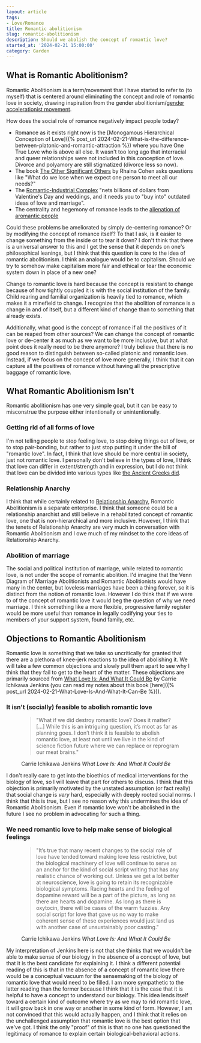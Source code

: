 ```yaml
---
layout: article
tags:
- Love/Romance
title: Romantic abolitionism
slug: romantic-abolitionism
description: Should we abolish the concept of romantic love?
started_at: '2024-02-21 15:00:00'
category: Garden
---
```


## What is Romantic Abolitionism?

Romantic Abolitionism is a term/movement that I have started to refer to (to myself) that is centered around eliminating the concept and role of romantic love in society, drawing inspiration from the gender abolitionism/[gender accelerationist movement](https://theanarchistlibrary.org/library/vikky-storm-the-gender-accelerationist-manifesto).

How does the social role of romance negatively impact people today?
* Romance as it exists right now is the [Monogamous Hierarchical Conception of Love]({% post_url 2024-02-21-What-is-the-difference-between-platonic-and-romantic-attraction %}) where you have One True Love who is above all else. It wasn't too long ago that interracial and queer relationships were not included in this conception of love. Divorce and polyamory are still stigmatized (divorce less so now). 
* The book [The Other Significant Others](https://www.goodreads.com/en/book/show/127305688) by Rhaina Cohen asks questions like "What do we lose when we expect one person to meet all our needs?"
* The [Romantic-Industrial Complex](https://www.npr.org/2012/02/14/146859570/the-nation-the-romantic-industrial-complex) "nets billions of dollars from Valentine's Day and weddings, and it needs you to "buy into" outdated ideas of love and marriage".
* The centrality and hegemony of romance leads to the [alienation of aromantic people](https://www.asexuality.org/en/topic/115687-have-you-ever-felt-alienated-because-you-are-aromanticasexual/)

Could these problems be ameliorated by simply de-centering romance? Or by modifying the concept of romance itself? To that I ask, is it easier to change something from the inside or to tear it down? I don't think that there is a universal answer to this and I get the sense that it depends on one's philosophical leanings, but I think that this question is core to the idea of romantic abolitionism. I think an analogue would be to capitalism. Should we try to somehow make capitalism more fair and ethical or tear the economic system down in place of a new one? 

Change to romantic love is hard because the concept is resistant to change because of how tightly coupled it is with the social institution of the family. Child rearing and familial organization is heavily tied to romance, which makes it a minefield to change. I recognize that the abolition of romance is a change in and of itself, but a different kind of change than to something that already exists.

Additionally, what good is the concept of romance if all the positives of it can be reaped from other sources? We can change the concept of romantic love or de-center it as much as we want to be more inclusive, but at what point does it really need to be there anymore? I truly believe that there is no good reason to distinguish between so-called platonic and romantic love. Instead, if we focus on the concept of love more generally, I think that it can capture all the positives of romance without having all the prescriptive baggage of romantic love.

## What Romantic Abolitionism Isn't

Romantic abolitionism has one very simple goal, but it can be easy to misconstrue the purpose either intentionally or unintentionally.

### Getting rid of all forms of love

I'm not telling people to stop feeling love, to stop doing things out of love, or to stop pair-bonding, but rather to just stop putting it under the bill of "romantic love". In fact, I think that love should be more central in society, just not romantic love. I personally don't believe in the types of love, I think that love can differ in extent/strength and in expression, but I do not think that love can be divided into various types like [the Ancient Greeks did](https://greekcitytimes.com/2020/02/14/the-8-ancient-greek-words-for-love/).

### Relationship Anarchy 

I think that while certainly related to [Relationship Anarchy](https://theanarchistlibrary.org/library/andie-nordgren-the-short-instructional-manifesto-for-relationship-anarchy), Romantic Abolitionism is a separate enterprise. I think that someone could be a relationship anarchist and still believe in a rehabilitated concept of romantic love, one that is non-hierarchical and more inclusive. However, I think that the tenets of Relationship Anarchy are very much in conversation with Romantic Abolitionism and I owe much of my mindset to the core ideas of Relationship Anarchy.

### Abolition of marriage

The social and political institution of marriage, while related to romantic love, is not under the scope of romantic abolition. I'd imagine that the Venn Diagram of Marriage Abolitionists and Romantic Abolitionists would have many in the center, but loveless marriages have been a thing forever, so it is distinct from the notion of romantic love. However I do think that if we were to of the concept of romantic love it would beg the question of why we need marriage. I think something like a more flexible, progressive family register would be more useful than romance in legally codifying your ties to members of your support system, found family, etc.

## Objections to Romantic Abolitionism

Romantic love is something that we take so uncritically for granted that there are a plethora of knee-jerk reactions to the idea of abolishing it. We will take a few common objections and slowly pull them apart to see why I think that they fail to get to the heart of the matter. These objections are primarily sourced from [What Love Is: And What It Could Be](https://www.goodreads.com/en/book/show/29502349) by Carrie Ichikawa Jenkins (you can read my notes about this book [here]({% post_url 2024-02-21-What-Love-Is-And-What-It-Can-Be %})).

### It isn't (socially) feasible to abolish romantic love

<figure>
  <blockquote class="blockquote">
    <p>
        "What if we did destroy romantic love? Does it matter? [...] While this is an intriguing question, it’s moot as far as planning goes. I don’t think it is feasible to abolish romantic love, at least not until we live in the kind of science fiction future where we can replace or reprogram our meat brains."
    </p>
  </blockquote>

  <figcaption class="blockquote-footer">
    Carrie Ichikawa Jenkins <cite title="Source Title">What Love Is: And What It Could Be</cite>
  </figcaption>
</figure>

I don't really care to get into the bioethics of medical interventions for the biology of love, so I will leave that part for others to discuss. I think that this objection is primarily motivated by the unstated assumption (or fact really) that social change is *very* hard, especially with deeply rooted social norms. I think that this is true, but I see no reason why this undermines the idea of Romantic Abolitionism. Even if romantic love won't be abolished in the future I see no problem in advocating for such a thing.

### We need romantic love to help make sense of biological feelings

<figure>
  <blockquote class="blockquote">
    <p>
        "It’s true that many recent changes to the social role of love have tended toward making love less restrictive, but the biological machinery of love will continue to serve as an anchor for the kind of social script writing that has any realistic chance of working out. Unless we get a lot better at neuroscience, love is going to retain its recognizable biological symptoms. Racing hearts and the feeling of dopamine reward will be a part of the picture, as long as there are hearts and dopamine. As long as there is oxytocin, there will be cases of the warm fuzzies. Any social script for love that gave us no way to make coherent sense of these experiences would just land us with another case of unsustainably poor casting."
    </p>
  </blockquote>

  <figcaption class="blockquote-footer">
    Carrie Ichikawa Jenkins <cite title="Source Title">What Love Is: And What It Could Be</cite>
  </figcaption>
</figure>

My interpretation of Jenkins here is not that she thinks that we wouldn't be able to make sense of our biology in the absence of a concept of love, but that it is the best candidate for explaining it. I think a different potential reading of this is that in the absence of a concept of romantic love there would be a conceptual vacuum for the sensemaking of the biology of romantic love that would need to be filled. I am more sympathetic to the latter reading than the former because I think that it is the case that it is helpful to have a concept to understand our biology. This idea lends itself toward a certain kind of outcome where try as we may to rid romantic love, it will grow back in one way or another in some kind of form. However, I am not convinced that this would actually happen, and I think that it relies on the unchallenged assumption that romantic love is the best option that we've got. I think the only "proof" of this is that no one has questioned the legitimacy of romance to explain certain biological-behavioral actions.